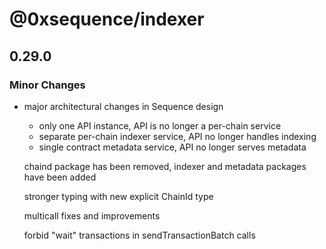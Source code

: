 # @0xsequence/indexer

## 0.29.0
### Minor Changes

- major architectural changes in Sequence design
  
  - only one API instance, API is no longer a per-chain service
  - separate per-chain indexer service, API no longer handles indexing
  - single contract metadata service, API no longer serves metadata
  
  chaind package has been removed, indexer and metadata packages have been added
  
  stronger typing with new explicit ChainId type
  
  multicall fixes and improvements
  
  forbid "wait" transactions in sendTransactionBatch calls

